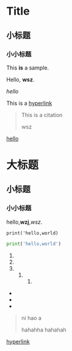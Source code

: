# Title
## 小标题
### 小小标题
This **is** a sample.

Hello, __wsz__.

*hello*

This is a [hyperlink](https://github.com/xiaolai/hengxin)
>This is a citation
>
>wsz

[hello](https://github.com/xiaolai/hengxin)

# 大标题
## 小标题
### 小小标题
hello,__wzj__,*wsz*.

`print('hello,world)`

```python
print('hello,world')

```
1. 
2. 
3. 
    1. 
        1. 
- 
- 
- 
> ni hao a
>
>hahahha hahahah

[hyperlink](more.md)